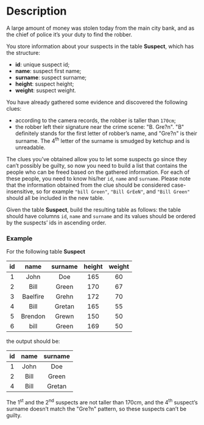 # Description

A large amount of money was stolen today from the main city bank, and as the chief of police it’s your duty to find the robber.

You store information about your suspects in the table **Suspect**, which has the structure:

- **id**: unique suspect id;
- **name**: suspect first name;
- **surname**: suspect surname;
- **height**: suspect height;
- **weight**: suspect weight.

You have already gathered some evidence and discovered the following clues:

- according to the camera records, the robber is taller than `170cm`;
- the robber left their signature near the crime scene: "B. Gre?n". "B" definitely stands for the first letter of robber’s name, and "Gre?n" is their surname. The 4<sup>th</sup> letter of the surname is smudged by ketchup and is unreadable.


The clues you’ve obtained allow you to let some suspects go since they can’t possibly be guilty, so now you need to build a list that contains the people who can be freed based on the gathered information. For each of these people, you need to know his/her `id`, `name` and `surname`. Please note that the information obtained from the clue should be considered case-insensitive, so for example `"bill Green"`, `"Bill GrEeN"`, and `"Bill Green"` should all be included in the new table.

Given the table **Suspect**, build the resulting table as follows: the table should have columns `id`, `name` and `surname` and its values should be ordered by the suspects’ ids in ascending order.


### Example

For the following table **Suspect**

| **id** | **name** | **surname** | **height** | **weight** |
|:------:|:--------:|:-----------:|:----------:|:----------:|
|    1   |   John   |     Doe     |     165    |     60     |
|    2   |   Bill   |    Green    |     170    |     67     |
|    3   | Baelfire |    Grehn    |     172    |     70     |
|    4   |   Bill   |    Gretan   |     165    |     55     |
|    5   |  Brendon |    Grewn    |     150    |     50     |
|    6   |   bill   |    Green    |     169    |     50     |

the output should be:

| **id** | **name** | **surname** |
|:------:|:--------:|:-----------:|
|    1   |   John   |     Doe     |
|    2   |   Bill   |    Green    |
|    4   |   Bill   |    Gretan   |

The 1<sup>​st</sup> and the 2<sup>nd</sup> suspects are not taller than 170cm, and the 4<sup>th</sup> suspect’s surname doesn’t match the "Gre?n" pattern, so these suspects can’t be guilty.